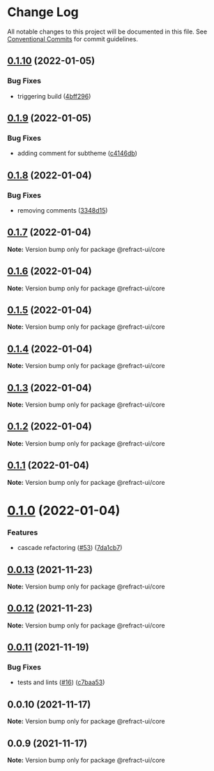 # Change Log

All notable changes to this project will be documented in this file.
See [Conventional Commits](https://conventionalcommits.org) for commit guidelines.

## [0.1.10](https://github.com/refract-ui/refract/compare/@refract-ui/core@0.1.9...@refract-ui/core@0.1.10) (2022-01-05)


### Bug Fixes

* triggering build ([4bff296](https://github.com/refract-ui/refract/commit/4bff2968fd964f299c4a216b986e0b8d16c93304))





## [0.1.9](https://github.com/refract-ui/refract/compare/@refract-ui/core@0.1.8...@refract-ui/core@0.1.9) (2022-01-05)


### Bug Fixes

* adding comment for subtheme ([c4146db](https://github.com/refract-ui/refract/commit/c4146db48b4ef154053998319c8327163b394054))





## [0.1.8](https://github.com/refract-ui/refract/compare/@refract-ui/core@0.1.7...@refract-ui/core@0.1.8) (2022-01-04)


### Bug Fixes

* removing comments ([3348d15](https://github.com/refract-ui/refract/commit/3348d15c72da8ab27385520ba303292ce07157db))





## [0.1.7](https://github.com/refract-ui/refract/compare/@refract-ui/core@0.1.6...@refract-ui/core@0.1.7) (2022-01-04)

**Note:** Version bump only for package @refract-ui/core





## [0.1.6](https://github.com/refract-ui/refract/compare/@refract-ui/core@0.1.5...@refract-ui/core@0.1.6) (2022-01-04)

**Note:** Version bump only for package @refract-ui/core





## [0.1.5](https://github.com/refract-ui/refract/compare/@refract-ui/core@0.1.4...@refract-ui/core@0.1.5) (2022-01-04)

**Note:** Version bump only for package @refract-ui/core





## [0.1.4](https://github.com/refract-ui/refract/compare/@refract-ui/core@0.1.3...@refract-ui/core@0.1.4) (2022-01-04)

**Note:** Version bump only for package @refract-ui/core





## [0.1.3](https://github.com/refract-ui/refract/compare/@refract-ui/core@0.1.2...@refract-ui/core@0.1.3) (2022-01-04)

**Note:** Version bump only for package @refract-ui/core





## [0.1.2](https://github.com/refract-ui/refract/compare/@refract-ui/core@0.1.1...@refract-ui/core@0.1.2) (2022-01-04)

**Note:** Version bump only for package @refract-ui/core





## [0.1.1](https://github.com/refract-ui/refract/compare/@refract-ui/core@0.1.0...@refract-ui/core@0.1.1) (2022-01-04)

**Note:** Version bump only for package @refract-ui/core





# [0.1.0](https://github.com/refract-ui/refract/compare/@refract-ui/core@0.0.13...@refract-ui/core@0.1.0) (2022-01-04)


### Features

* cascade refactoring ([#53](https://github.com/refract-ui/refract/issues/53)) ([7da1cb7](https://github.com/refract-ui/refract/commit/7da1cb7e885fedaf7e04760d2d681094ee23c791))





## [0.0.13](https://github.com/refract-ui/refract/compare/@refract-ui/core@0.0.12...@refract-ui/core@0.0.13) (2021-11-23)

**Note:** Version bump only for package @refract-ui/core





## [0.0.12](https://github.com/refract-ui/refract/compare/@refract-ui/core@0.0.11...@refract-ui/core@0.0.12) (2021-11-23)

**Note:** Version bump only for package @refract-ui/core





## [0.0.11](https://github.com/refract-ui/refract/compare/@refract-ui/core@0.0.10...@refract-ui/core@0.0.11) (2021-11-19)


### Bug Fixes

* tests and lints ([#16](https://github.com/refract-ui/refract/issues/16)) ([c7baa53](https://github.com/refract-ui/refract/commit/c7baa53a09d3fed6f08c3cd887c9f8f828d05036))





## 0.0.10 (2021-11-17)

**Note:** Version bump only for package @refract-ui/core





## 0.0.9 (2021-11-17)

**Note:** Version bump only for package @refract-ui/core
